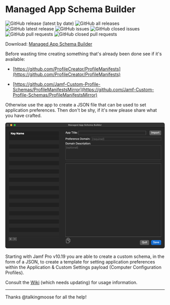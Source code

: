 # Managed App Schema Builder

![GitHub release (latest by date)](https://img.shields.io/github/v/release/BIG-RAT/Managed-App-Schema-Builder?display_name=tag) ![GitHub all releases](https://img.shields.io/github/downloads/BIG-RAT/Managed-App-Schema-Builder/total) ![GitHub latest release](https://img.shields.io/github/downloads/BIG-RAT/Managed-App-Schema-Builder/latest/total)
 ![GitHub issues](https://img.shields.io/github/issues-raw/BIG-RAT/Managed-App-Schema-Builder) ![GitHub closed issues](https://img.shields.io/github/issues-closed-raw/BIG-RAT/Managed-App-Schema-Builder) ![GitHub pull requests](https://img.shields.io/github/issues-pr-raw/BIG-RAT/Managed-App-Schema-Builder) ![GitHub closed pull requests](https://img.shields.io/github/issues-pr-closed-raw/BIG-RAT/Managed-App-Schema-Builder)

Download: [Managed App Schema Builder](https://github.com/BIG-RAT/Managed-App-Schema-Builder/releases/download/current/Managed.App.Schema.Builder.zip)

Before wasting time creating something that's already been done see if it's available:

* [https://github.com/ProfileCreator/ProfileManifests](https://github.com/ProfileCreator/ProfileManifests)

* [https://github.com/Jamf-Custom-Profile-Schemas/ProfileManifestsMirror](https://github.com/Jamf-Custom-Profile-Schemas/ProfileManifestsMirror)





Otherwise use the app to create a JSON file that can be used to set application preferences.  Then don't be shy, if it's new please share what you have crafted.

![alt text](./images/App.png "Managed App Schema Builder")

Starting with Jamf Pro v10.19 you are able to create a custom schema, in the form of a JSON, to create a template for setting application preferences within the Application & Custom Settings payload (Computer Configuration Profiles).


Consult the [Wiki](https://github.com/BIG-RAT/Managed-App-Schema-Builder/wiki) (which needs updating) for usage information.

___

Thanks @talkingmoose for all the help!
